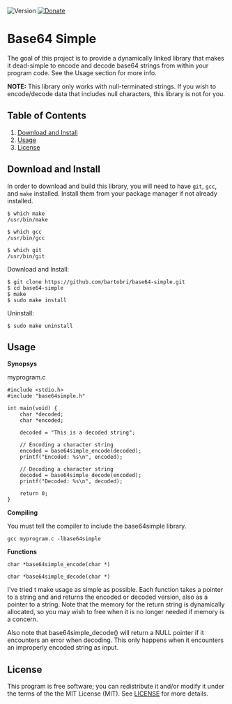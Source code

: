 ![Version](https://img.shields.io/badge/Version-0.1.0-green.svg)
[![Donate](https://img.shields.io/badge/Tips-PayPal_and_Bitcoin-green.svg)](https://github.com/bartobri/tips)

Base64 Simple
=============

The goal of this project is to provide a dynamically linked library that
makes it dead-simple to encode and decode base64 strings from within your
program code. See the Usage section for more info.

**NOTE:** This library only works with null-terminated strings. If you wish
to encode/decode data that includes null characters, this library is not
for you.

Table of Contents
-----------------

1. [Download and Install](#download-and-install)
2. [Usage](#usage)
3. [License](#license)

Download and Install
--------------------

In order to download and build this library, you will need to have `git`,
`gcc`, and `make` installed. Install them from your package manager if not
already installed.

```
$ which make
/usr/bin/make

$ which gcc
/usr/bin/gcc

$ which git
/usr/bin/git
```

Download and Install:

```
$ git clone https://github.com/bartobri/base64-simple.git
$ cd base64-simple
$ make
$ sudo make install
```

Uninstall:

```
$ sudo make uninstall
```

Usage
-----

**Synopsys**

myprogram.c
```
#include <stdio.h>
#include "base64simple.h"

int main(void) {
	char *decoded;
	char *encoded;
    
	decoded = "This is a decoded string";
    
	// Encoding a character string
	encoded = base64simple_encode(decoded);
	printf("Encoded: %s\n", encoded);
    
	// Decoding a character string
	decoded = base64simple_decode(encoded);
	printf("Decoded: %s\n", decoded);
    
	return 0;
}
```

**Compiling**

You must tell the compiler to include the base64simple library.

```
gcc myprogram.c -lbase64simple
```

**Functions**

`char *base64simple_encode(char *)`

`char *base64simple_decode(char *)`

I've tried t make usage as simple as possible. Each function takes
a pointer to a string and and returns the encoded or decoded version,
also as a pointer to a string. Note that the memory for the return string
is dynamically allocated, so you may wish to free when it is no longer
needed if memory is a concern.

Also note that base64simple_decode() will return a NULL pointer if it
encounters an error when decoding. This only happens when it encounters
an improperly encoded string as input.

License
-------

This program is free software; you can redistribute it and/or modify it under the terms of the the
MIT License (MIT). See [LICENSE](LICENSE) for more details.
